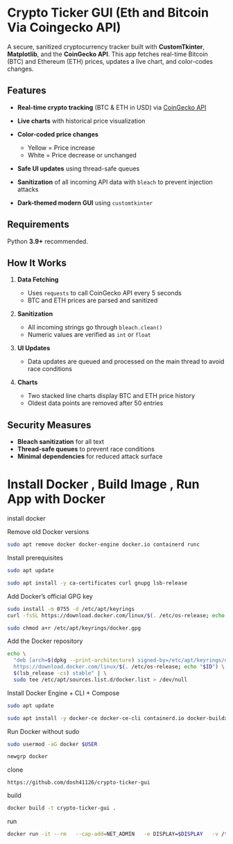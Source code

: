 
# Crypto Ticker GUI (Eth and Bitcoin Via Coingecko API)

A secure, sanitized cryptocurrency tracker built with **CustomTkinter**, **Matplotlib**, and the **CoinGecko API**.
This app fetches real-time Bitcoin (BTC) and Ethereum (ETH) prices, updates a live chart, and color-codes changes.

## Features

* **Real-time crypto tracking** (BTC & ETH in USD) via [CoinGecko API](https://www.coingecko.com/en/api)
* **Live charts** with historical price visualization
* **Color-coded price changes**

  * Yellow = Price increase
  * White = Price decrease or unchanged
* **Safe UI updates** using thread-safe queues
* **Sanitization** of all incoming API data with `bleach` to prevent injection attacks
* **Dark-themed modern GUI** using `customtkinter`

## Requirements

Python **3.9+** recommended.


## How It Works

1. **Data Fetching**

   * Uses `requests` to call CoinGecko API every 5 seconds
   * BTC and ETH prices are parsed and sanitized
2. **Sanitization**

   * All incoming strings go through `bleach.clean()`
   * Numeric values are verified as `int` or `float`
3. **UI Updates**

   * Data updates are queued and processed on the main thread to avoid race conditions
4. **Charts**

   * Two stacked line charts display BTC and ETH price history
   * Oldest data points are removed after 50 entries

## Security Measures

* **Bleach sanitization** for all text
* **Thread-safe queues** to prevent race conditions
* **Minimal dependencies** for reduced attack surface
 

# Install Docker , Build Image , Run App with Docker

install docker


Remove old Docker versions

```bash
sudo apt remove docker docker-engine docker.io containerd runc
```



Install prerequisites
```bash
sudo apt update

```

```bash
sudo apt install -y ca-certificates curl gnupg lsb-release
```



Add Docker’s official GPG key

```bash
sudo install -m 0755 -d /etc/apt/keyrings
curl -fsSL https://download.docker.com/linux/$(. /etc/os-release; echo "$ID")/gpg | sudo gpg --dearmor -o /etc/apt/keyrings/docker.gpg
```

```bash
sudo chmod a+r /etc/apt/keyrings/docker.gpg
```



Add the Docker repository

```bash
echo \
  "deb [arch=$(dpkg --print-architecture) signed-by=/etc/apt/keyrings/docker.gpg] \
  https://download.docker.com/linux/$(. /etc/os-release; echo "$ID") \
  $(lsb_release -cs) stable" | \
  sudo tee /etc/apt/sources.list.d/docker.list > /dev/null
```

Install Docker Engine + CLI + Compose

```bash
sudo apt update
```

```bash
sudo apt install -y docker-ce docker-ce-cli containerd.io docker-buildx-plugin docker-compose-plugin
```



Run Docker without sudo

```bash
sudo usermod -aG docker $USER
```

```bash
newgrp docker
```

clone
```
https://github.com/dosh41126/crypto-ticker-gui
```

build
```bash
docker build -t crypto-ticker-gui .
```


run

```bash
docker run -it --rm   --cap-add=NET_ADMIN   -e DISPLAY=$DISPLAY   -v /tmp/.X11-unix:/tmp/.X11-unix   btc_tracker
```
